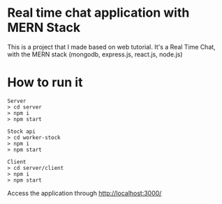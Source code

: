 # Real time chat application with MERN Stack

This is a project that I made based on web tutorial. It's a Real Time Chat, with the MERN stack (mongodb, express.js, react.js, node.js)

# How to run it

    Server
    > cd server
    > npm i
    > npm start

    Stock api
    > cd worker-stock
    > npm i
    > npm start

    Client
    > cd server/client
    > npm i
    > npm start

Access the application through [http://localhost:3000/](http://localhost:3000/)
